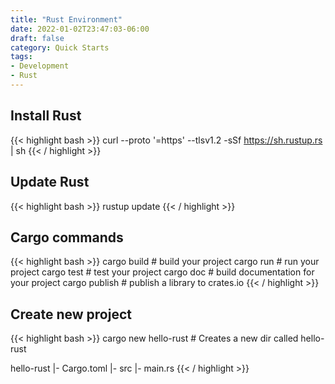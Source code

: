 ```yaml
---
title: "Rust Environment"
date: 2022-01-02T23:47:03-06:00
draft: false
category: Quick Starts
tags:
- Development
- Rust
---
```


## Install Rust
{{< highlight bash >}}
curl --proto '=https' --tlsv1.2 -sSf https://sh.rustup.rs | sh
{{< / highlight >}}

## Update Rust
{{< highlight bash >}}
rustup update
{{< / highlight >}}

## Cargo commands
{{< highlight bash >}}
cargo build  # build your project
cargo run  # run your project
cargo test  # test your project
cargo doc  # build documentation for your project
cargo publish  # publish a library to crates.io
{{< / highlight >}}

## Create new project
{{< highlight bash >}}
cargo new hello-rust  # Creates a new dir called hello-rust

hello-rust
|- Cargo.toml
|- src
  |- main.rs
{{< / highlight >}}
